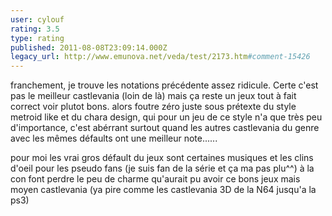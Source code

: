 ```yaml
---
user: cylouf
rating: 3.5
type: rating
published: 2011-08-08T23:09:14.000Z
legacy_url: http://www.emunova.net/veda/test/2173.htm#comment-15426
---
```

franchement, je trouve les notations précédente assez ridicule. Certe c'est pas le meilleur castlevania (loin de là) mais ça reste un jeux tout à fait correct voir plutot bons. alors foutre zéro juste sous prétexte du style metroid like et du chara design, qui pour un jeu de ce style n'a que très peu d'importance, c'est abérrant surtout quand les autres castlevania du genre avec les mêmes défaults ont une meilleur note......

pour moi les vrai gros défault du jeux sont certaines musiques et les clins d'oeil  pour les pseudo fans (je suis fan de la série et ça ma pas plu^^) à la con font perdre le peu de charme qu'aurait pu avoir ce bons jeux mais moyen castlevania (ya pire comme les castlevania 3D de la N64 jusqu'a la ps3)